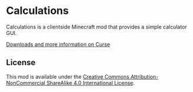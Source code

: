# Calculations

Calculations is a clientside Minecraft mod that provides a simple calculator GUI.

[Downloads and more information on Curse](https://minecraft.curseforge.com/projects/calculations)

## License

This mod is available under the [Creative Commons Attribution-NonCommercial ShareAlike 4.0 International License](https://creativecommons.org/licenses/by-nc-sa/4.0/legalcode).